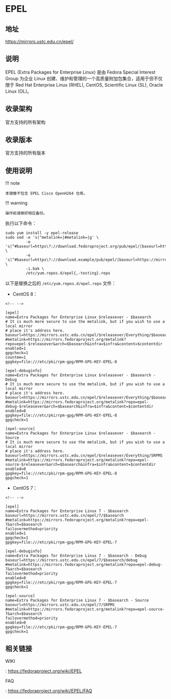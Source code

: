 # EPEL

## 地址

<https://mirrors.ustc.edu.cn/epel/>

## 说明

EPEL (Extra Packages for Enterprise Linux) 是由 Fedora Special Interest
Group 为企业 Linux
创建、维护和管理的一个高质量附加包集合，适用于但不仅限于 Red Hat
Enterprise Linux (RHEL), CentOS, Scientific Linux (SL), Oracle Linux
(OL)。

## 收录架构

官方支持的所有架构

## 收录版本

官方支持的所有版本

## 使用说明

!!! note

    本镜像不包含 EPEL Cisco OpenH264 仓库。

!!! warning

    操作前请做好相应备份。

执行以下命令：

    sudo yum install -y epel-release
    sudo sed -e 's|^metalink=|#metalink=|g' \
             -e 's|^#baseurl=https\?://download.fedoraproject.org/pub/epel/|baseurl=https://mirrors.ustc.edu.cn/epel/|g' \
             -e 's|^#baseurl=https\?://download.example/pub/epel/|baseurl=https://mirrors.ustc.edu.cn/epel/|g' \
             -i.bak \
             /etc/yum.repos.d/epel{,-testing}.repo

以下是替换之后的 `/etc/yum.repos.d/epel.repo`
 文件：

-   CentOS 8：

```{=html}
<!-- -->
```
    [epel]
    name=Extra Packages for Enterprise Linux $releasever - $basearch
    # It is much more secure to use the metalink, but if you wish to use a local mirror
    # place it's address here.
    baseurl=https://mirrors.ustc.edu.cn/epel/$releasever/Everything/$basearch
    #metalink=https://mirrors.fedoraproject.org/metalink?repo=epel-$releasever&arch=$basearch&infra=$infra&content=$contentdir
    enabled=1
    gpgcheck=1
    countme=1
    gpgkey=file:///etc/pki/rpm-gpg/RPM-GPG-KEY-EPEL-8

    [epel-debuginfo]
    name=Extra Packages for Enterprise Linux $releasever - $basearch - Debug
    # It is much more secure to use the metalink, but if you wish to use a local mirror
    # place it's address here.
    baseurl=https://mirrors.ustc.edu.cn/epel/$releasever/Everything/$basearch/debug
    #metalink=https://mirrors.fedoraproject.org/metalink?repo=epel-debug-$releasever&arch=$basearch&infra=$infra&content=$contentdir
    enabled=0
    gpgkey=file:///etc/pki/rpm-gpg/RPM-GPG-KEY-EPEL-8
    gpgcheck=1

    [epel-source]
    name=Extra Packages for Enterprise Linux $releasever - $basearch - Source
    # It is much more secure to use the metalink, but if you wish to use a local mirror
    # place it's address here.
    baseurl=https://mirrors.ustc.edu.cn/epel/$releasever/Everything/SRPMS
    #metalink=https://mirrors.fedoraproject.org/metalink?repo=epel-source-$releasever&arch=$basearch&infra=$infra&content=$contentdir
    enabled=0
    gpgkey=file:///etc/pki/rpm-gpg/RPM-GPG-KEY-EPEL-8
    gpgcheck=1

-   CentOS 7：

```{=html}
<!-- -->
```
    [epel]
    name=Extra Packages for Enterprise Linux 7 - $basearch
    baseurl=https://mirrors.ustc.edu.cn/epel/7/$basearch
    #metalink=https://mirrors.fedoraproject.org/metalink?repo=epel-7&arch=$basearch
    failovermethod=priority
    enabled=1
    gpgcheck=1
    gpgkey=file:///etc/pki/rpm-gpg/RPM-GPG-KEY-EPEL-7

    [epel-debuginfo]
    name=Extra Packages for Enterprise Linux 7 - $basearch - Debug
    baseurl=https://mirrors.ustc.edu.cn/epel/7/$basearch/debug
    #metalink=https://mirrors.fedoraproject.org/metalink?repo=epel-debug-7&arch=$basearch
    failovermethod=priority
    enabled=0
    gpgkey=file:///etc/pki/rpm-gpg/RPM-GPG-KEY-EPEL-7
    gpgcheck=1

    [epel-source]
    name=Extra Packages for Enterprise Linux 7 - $basearch - Source
    baseurl=https://mirrors.ustc.edu.cn/epel/7/SRPMS
    #metalink=https://mirrors.fedoraproject.org/metalink?repo=epel-source-7&arch=$basearch
    failovermethod=priority
    enabled=0
    gpgkey=file:///etc/pki/rpm-gpg/RPM-GPG-KEY-EPEL-7
    gpgcheck=1

## 相关链接

WIKI

:   <https://fedoraproject.org/wiki/EPEL>

FAQ

:   <https://fedoraproject.org/wiki/EPEL/FAQ>
